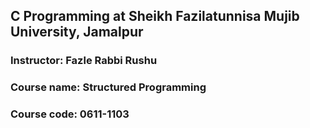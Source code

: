## C Programming at Sheikh Fazilatunnisa Mujib University, Jamalpur 
### Instructor: Fazle Rabbi Rushu
### Course name: Structured Programming
### Course code: 0611-1103
